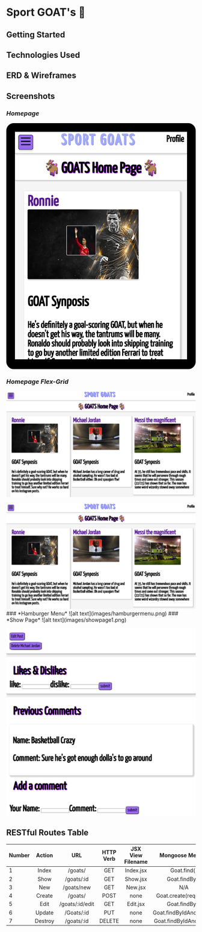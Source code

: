 # Sport GOAT's 🐐

## Getting Started

## Technologies Used

## ERD & Wireframes

## Screenshots
### *Homepage*
<div style='border:solid black; border-radius: 20px; padding: 20px; background-color: black'>
    <img src="images/homepage.png" ><img> 
</div>

<!-- <div style='border:solid black'>
    <img src="images/homepage.png" width='300' height='300'><img src="images/homepage-grid.png" width='600' height='320'>
</div> -->

### *Homepage Flex-Grid*
![alt text](images/homepage-grid.png)

<picture>
  <source media="(prefers-color-scheme: dark)" srcset="images/homepage-grid.png">
  <source media="(prefers-color-scheme: light)" srcset="images/homepage-grid.png">
  <img alt="Shows an illustrated sun in light mode and a moon with stars in dark mode." src="images/homepage-grid.png">
</picture>
### *Hamburger Menu*
![alt text](images/hamburgermenu.png)
### *Show Page*
![alt text](images/showpage1.png)

![alt text](images/showpage2.png)


## RESTful Routes Table


| Number | Action  | URL            | HTTP Verb     | JSX View Filename | Mongoose Method   |
| -------|:-------:|:--------------:|:-------------:|:-----------------:|:-----------------:|
| 1      | Index   |  /goats/        |  GET          |    Index.jsx      |  Goat.find()       |
| 2      | Show    |  /goats/:id     |  GET          |    Show.jsx       |  Goat.findById     |
| 3      | New     |  /goats/new     |  GET          |    New.jsx        |  N/A              |
| 4      | Create  |  /goats/        |  POST         |    none           |  Goat.create(req.body)|
| 5      | Edit    |  /goats/:id/edit|  GET          |    Edit.jsx       |  Goat.findById     |
| 6      | Update  |  /Goats/:id     |  PUT          |    none           |  Goat.findByIdAndUpdate|
| 7      | Destroy |  /goats/:id     |  DELETE       |    none           |  Goat.findByIdAndDelete|



